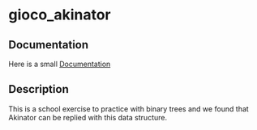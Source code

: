 # gioco_akinator

## Documentation
Here is a small [Documentation](https://docs.google.com/document/d/1i98u-xDXWe1f0iEyTi-vluscR6ZYmca8hwzPeZSeSl0/edit?usp=sharing)

## Description
This is a school exercise to practice with binary trees and we found that Akinator can be replied with this data structure.
